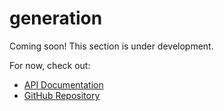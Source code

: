 # generation

Coming soon! This section is under development.

For now, check out:
- [API Documentation](https://docs.rs/metal-candle)
- [GitHub Repository](https://github.com/GarthDB/metal-candle)

